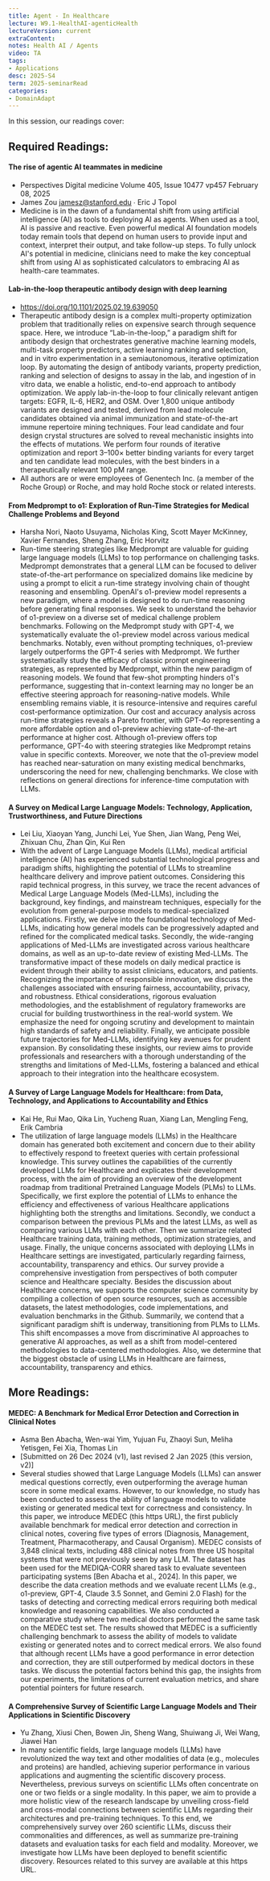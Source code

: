```yaml
---
title: Agent - In Healthcare 
lecture: W9.1-HealthAI-agenticHealth
lectureVersion: current
extraContent: 
notes: Health AI / Agents  
video: TA   
tags:
- Applications
desc: 2025-S4
term: 2025-seminarRead
categories:
- DomainAdapt 
---
```



In this session, our readings cover: 

## Required Readings: 

#### The rise of agentic AI teammates in medicine
+ Perspectives Digital medicine Volume 405, Issue 10477 vp457 February 08, 2025
+ James Zou jamesz@stanford.edu ∙ Eric J Topol
+ Medicine is in the dawn of a fundamental shift from using artificial intelligence (AI) as tools to deploying AI as agents. When used as a tool, AI is passive and reactive. Even powerful medical AI foundation models today remain tools that depend on human users to provide input and context, interpret their output, and take follow-up steps. To fully unlock AI's potential in medicine, clinicians need to make the key conceptual shift from using AI as sophisticated calculators to embracing AI as health-care teammates.


#### Lab-in-the-loop therapeutic antibody design with deep learning

+ https://doi.org/10.1101/2025.02.19.639050
+ Therapeutic antibody design is a complex multi-property optimization problem that traditionally relies on expensive search through sequence space. Here, we introduce “Lab-in-the-loop,” a paradigm shift for antibody design that orchestrates generative machine learning models, multi-task property predictors, active learning ranking and selection, and in vitro experimentation in a semiautonomous, iterative optimization loop. By automating the design of antibody variants, property prediction, ranking and selection of designs to assay in the lab, and ingestion of in vitro data, we enable a holistic, end-to-end approach to antibody optimization. We apply lab-in-the-loop to four clinically relevant antigen targets: EGFR, IL-6, HER2, and OSM. Over 1,800 unique antibody variants are designed and tested, derived from lead molecule candidates obtained via animal immunization and state-of-the-art immune repertoire mining techniques. Four lead candidate and four design crystal structures are solved to reveal mechanistic insights into the effects of mutations. We perform four rounds of iterative optimization and report 3–100× better binding variants for every target and ten candidate lead molecules, with the best binders in a therapeutically relevant 100 pM range.
+ All authors are or were employees of Genentech Inc. (a member of the Roche Group) or Roche, and may hold Roche stock or related interests.


#### From Medprompt to o1: Exploration of Run-Time Strategies for Medical Challenge Problems and Beyond
+ Harsha Nori, Naoto Usuyama, Nicholas King, Scott Mayer McKinney, Xavier Fernandes, Sheng Zhang, Eric Horvitz
+ Run-time steering strategies like Medprompt are valuable for guiding large language models (LLMs) to top performance on challenging tasks. Medprompt demonstrates that a general LLM can be focused to deliver state-of-the-art performance on specialized domains like medicine by using a prompt to elicit a run-time strategy involving chain of thought reasoning and ensembling. OpenAI's o1-preview model represents a new paradigm, where a model is designed to do run-time reasoning before generating final responses. We seek to understand the behavior of o1-preview on a diverse set of medical challenge problem benchmarks. Following on the Medprompt study with GPT-4, we systematically evaluate the o1-preview model across various medical benchmarks. Notably, even without prompting techniques, o1-preview largely outperforms the GPT-4 series with Medprompt. We further systematically study the efficacy of classic prompt engineering strategies, as represented by Medprompt, within the new paradigm of reasoning models. We found that few-shot prompting hinders o1's performance, suggesting that in-context learning may no longer be an effective steering approach for reasoning-native models. While ensembling remains viable, it is resource-intensive and requires careful cost-performance optimization. Our cost and accuracy analysis across run-time strategies reveals a Pareto frontier, with GPT-4o representing a more affordable option and o1-preview achieving state-of-the-art performance at higher cost. Although o1-preview offers top performance, GPT-4o with steering strategies like Medprompt retains value in specific contexts. Moreover, we note that the o1-preview model has reached near-saturation on many existing medical benchmarks, underscoring the need for new, challenging benchmarks. We close with reflections on general directions for inference-time computation with LLMs.


#### A Survey on Medical Large Language Models: Technology, Application, Trustworthiness, and Future Directions
+ Lei Liu, Xiaoyan Yang, Junchi Lei, Yue Shen, Jian Wang, Peng Wei, Zhixuan Chu, Zhan Qin, Kui Ren
+ With the advent of Large Language Models (LLMs), medical artificial intelligence (AI) has experienced substantial technological progress and paradigm shifts, highlighting the potential of LLMs to streamline healthcare delivery and improve patient outcomes. Considering this rapid technical progress, in this survey, we trace the recent advances of Medical Large Language Models (Med-LLMs), including the background, key findings, and mainstream techniques, especially for the evolution from general-purpose models to medical-specialized applications. Firstly, we delve into the foundational technology of Med-LLMs, indicating how general models can be progressively adapted and refined for the complicated medical tasks. Secondly, the wide-ranging applications of Med-LLMs are investigated across various healthcare domains, as well as an up-to-date review of existing Med-LLMs. The transformative impact of these models on daily medical practice is evident through their ability to assist clinicians, educators, and patients. Recognizing the importance of responsible innovation, we discuss the challenges associated with ensuring fairness, accountability, privacy, and robustness. Ethical considerations, rigorous evaluation methodologies, and the establishment of regulatory frameworks are crucial for building trustworthiness in the real-world system. We emphasize the need for ongoing scrutiny and development to maintain high standards of safety and reliability. Finally, we anticipate possible future trajectories for Med-LLMs, identifying key avenues for prudent expansion. By consolidating these insights, our review aims to provide professionals and researchers with a thorough understanding of the strengths and limitations of Med-LLMs, fostering a balanced and ethical approach to their integration into the healthcare ecosystem. 


#### A Survey of Large Language Models for Healthcare: from Data, Technology, and Applications to Accountability and Ethics
+ Kai He, Rui Mao, Qika Lin, Yucheng Ruan, Xiang Lan, Mengling Feng, Erik Cambria
+ The utilization of large language models (LLMs) in the Healthcare domain has generated both excitement and concern due to their ability to effectively respond to freetext queries with certain professional knowledge. This survey outlines the capabilities of the currently developed LLMs for Healthcare and explicates their development process, with the aim of providing an overview of the development roadmap from traditional Pretrained Language Models (PLMs) to LLMs. Specifically, we first explore the potential of LLMs to enhance the efficiency and effectiveness of various Healthcare applications highlighting both the strengths and limitations. Secondly, we conduct a comparison between the previous PLMs and the latest LLMs, as well as comparing various LLMs with each other. Then we summarize related Healthcare training data, training methods, optimization strategies, and usage. Finally, the unique concerns associated with deploying LLMs in Healthcare settings are investigated, particularly regarding fairness, accountability, transparency and ethics. Our survey provide a comprehensive investigation from perspectives of both computer science and Healthcare specialty. Besides the discussion about Healthcare concerns, we supports the computer science community by compiling a collection of open source resources, such as accessible datasets, the latest methodologies, code implementations, and evaluation benchmarks in the Github. Summarily, we contend that a significant paradigm shift is underway, transitioning from PLMs to LLMs. This shift encompasses a move from discriminative AI approaches to generative AI approaches, as well as a shift from model-centered methodologies to data-centered methodologies. Also, we determine that the biggest obstacle of using LLMs in Healthcare are fairness, accountability, transparency and ethics.



## More Readings: 


#### MEDEC: A Benchmark for Medical Error Detection and Correction in Clinical Notes
+ Asma Ben Abacha, Wen-wai Yim, Yujuan Fu, Zhaoyi Sun, Meliha Yetisgen, Fei Xia, Thomas Lin
+ [Submitted on 26 Dec 2024 (v1), last revised 2 Jan 2025 (this version, v2)]
+ Several studies showed that Large Language Models (LLMs) can answer medical questions correctly, even outperforming the average human score in some medical exams. However, to our knowledge, no study has been conducted to assess the ability of language models to validate existing or generated medical text for correctness and consistency. In this paper, we introduce MEDEC (this https URL), the first publicly available benchmark for medical error detection and correction in clinical notes, covering five types of errors (Diagnosis, Management, Treatment, Pharmacotherapy, and Causal Organism). MEDEC consists of 3,848 clinical texts, including 488 clinical notes from three US hospital systems that were not previously seen by any LLM. The dataset has been used for the MEDIQA-CORR shared task to evaluate seventeen participating systems [Ben Abacha et al., 2024]. In this paper, we describe the data creation methods and we evaluate recent LLMs (e.g., o1-preview, GPT-4, Claude 3.5 Sonnet, and Gemini 2.0 Flash) for the tasks of detecting and correcting medical errors requiring both medical knowledge and reasoning capabilities. We also conducted a comparative study where two medical doctors performed the same task on the MEDEC test set. The results showed that MEDEC is a sufficiently challenging benchmark to assess the ability of models to validate existing or generated notes and to correct medical errors. We also found that although recent LLMs have a good performance in error detection and correction, they are still outperformed by medical doctors in these tasks. We discuss the potential factors behind this gap, the insights from our experiments, the limitations of current evaluation metrics, and share potential pointers for future research.



#### A Comprehensive Survey of Scientific Large Language Models and Their Applications in Scientific Discovery
+ Yu Zhang, Xiusi Chen, Bowen Jin, Sheng Wang, Shuiwang Ji, Wei Wang, Jiawei Han
+ In many scientific fields, large language models (LLMs) have revolutionized the way text and other modalities of data (e.g., molecules and proteins) are handled, achieving superior performance in various applications and augmenting the scientific discovery process. Nevertheless, previous surveys on scientific LLMs often concentrate on one or two fields or a single modality. In this paper, we aim to provide a more holistic view of the research landscape by unveiling cross-field and cross-modal connections between scientific LLMs regarding their architectures and pre-training techniques. To this end, we comprehensively survey over 260 scientific LLMs, discuss their commonalities and differences, as well as summarize pre-training datasets and evaluation tasks for each field and modality. Moreover, we investigate how LLMs have been deployed to benefit scientific discovery. Resources related to this survey are available at this https URL.




